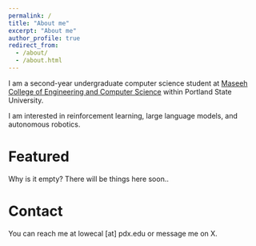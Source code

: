 ```yaml
---
permalink: /
title: "About me"
excerpt: "About me"
author_profile: true
redirect_from: 
  - /about/
  - /about.html
---
```


I am a second-year undergraduate computer science student at [Maseeh College of Engineering and Computer Science](https://www.pdx.edu/engineering/) within Portland State University.

I am interested in reinforcement learning, large language models, and autonomous robotics.

Featured
=====

Why is it empty? There will be things here soon..


Contact
=====
You can reach me at lowecal [at] pdx.edu or message me on X.
